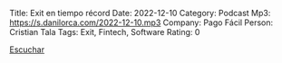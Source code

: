 Title: Exit en tiempo récord
Date: 2022-12-10
Category: Podcast
Mp3: https://s.danilorca.com/2022-12-10.mp3
Company: Pago Fácil
Person: Cristian Tala
Tags: Exit, Fintech, Software
Rating: 0

<a href="https://s.danilorca.com/2022-12-10.mp3" type="audio/mpeg">
Escuchar
</a>
